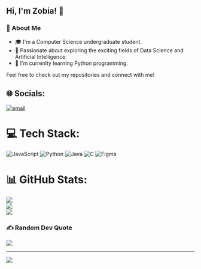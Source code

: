 ## Hi, I'm Zobia! 👋

### 🌟 About Me
- 🎓 I'm a Computer Science undergraduate student.
- 🤖 Passionate about exploring the exciting fields of Data Science and Artificial Intelligence.
- 🐍 I'm currenlty learning Python programming.

Feel free to check out my repositories and connect with me!

## 🌐 Socials:
[![email](https://img.shields.io/badge/Email-D14836?logo=gmail&logoColor=white)](mailto:zobia.shakil1@gmail.com) 

# 💻 Tech Stack:
![JavaScript](https://img.shields.io/badge/javascript-%23323330.svg?style=for-the-badge&logo=javascript&logoColor=%23F7DF1E) ![Python](https://img.shields.io/badge/python-3670A0?style=for-the-badge&logo=python&logoColor=ffdd54) ![Java](https://img.shields.io/badge/java-%23ED8B00.svg?style=for-the-badge&logo=openjdk&logoColor=white) ![C](https://img.shields.io/badge/c-%2300599C.svg?style=for-the-badge&logo=c&logoColor=white) ![Figma](https://img.shields.io/badge/figma-%23F24E1E.svg?style=for-the-badge&logo=figma&logoColor=white)
# 📊 GitHub Stats:
![](https://github-readme-stats.vercel.app/api?username=ZobiaShakil&theme=tokyonight&hide_border=false&include_all_commits=false&count_private=false)<br/>
![](https://nirzak-streak-stats.vercel.app/?user=ZobiaShakil&theme=tokyonight&hide_border=false)<br/>
![](https://github-readme-stats.vercel.app/api/top-langs/?username=ZobiaShakil&theme=tokyonight&hide_border=false&include_all_commits=false&count_private=false&layout=compact)

### ✍️ Random Dev Quote
![](https://quotes-github-readme.vercel.app/api?type=horizontal&theme=radical)

---
[![](https://visitcount.itsvg.in/api?id=ZobiaShakil&icon=0&color=0)](https://visitcount.itsvg.in)

<!-- Proudly created with GPRM ( https://gprm.itsvg.in ) -->
